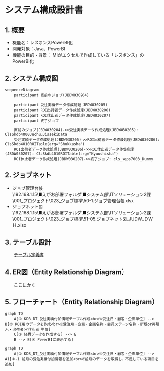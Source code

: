 # システム構成設計書

## 1. 概要
- 機能名：レスポンスPowerBI化
- 開発対象：Java、PowerBI
- 機能の目的・背景：  MIがエクセルで作成している「レスポンス」のPowerBI化
## 2. システム構成図

```mermaid
sequenceDiagram
    participant 直前のジョブ(JBDW030204)

    participant 受注実績データ作成処理(JBDW030205)
    participant ROI出荷者データ作成処理(JBDW030206)
    participant ROI休止者データ作成処理(JBDW030207)
    participant 終了ジョブ
 
    直前のジョブ(JBDW030204)->>受注実績データ作成処理(JBDW030205): ClsSkdb4000JuchuuJissekiData
    受注実績データ作成処理(JBDW030205)->>ROI出荷者データ作成処理(JBDW030206): ClsSkdb4010ROITable(arg="Shukkasha")
    ROI出荷者データ作成処理(JBDW030206)->>ROI休止者データ作成処理(JBDW030207): ClsSkdb4010ROITable(arg="Kyuushisha")
    ROI休止者データ作成処理(JBDW030207)->>終了ジョブ: cls_seps7003_Dummy
```

## 2. ジョブネット
- ジョブ管理台帳<br>\\192.168.1.15\■えがお部署フォルダ\■システム部\ITソリューション2課\001_プロジェクト\023_ジョブ標準\50-1.ジョブ管理台帳.xlsx
- ジョブネット図<br>\\192.168.1.15\■えがお部署フォルダ\■システム部\ITソリューション2課\001_プロジェクト\023_ジョブ標準\51-05.ジョブネット図_JUDW_ＤＷＨ.xlsx

## 3. テーブル設計
　　[テーブル定義書](https://egaogroup.sharepoint.com/:x:/r/sites/shr0012/Shared%20Documents/MI%E3%82%A8%E3%82%AF%E3%82%BB%E3%83%ABPowerBI%E5%8C%96/%E3%83%86%E3%83%BC%E3%83%96%E3%83%AB%E5%AE%9A%E7%BE%A9%E6%9B%B8_%E6%97%A2%E5%AD%98PowerBI%E3%81%AE%E3%83%87%E3%83%BC%E3%82%BF%E4%BD%9C%E6%88%90%E8%87%AA%E5%8B%95%E5%8C%96.xlsx?d=w3211ede16db04e89b176004e8988d1ae&csf=1&web=1&e=1NSOiE)
  
## 4. ER図（Entity Relationship Diagram）
　　ここにかく

  
## 5. フローチャート（Entity Relationship Diagram）
```mermaid
graph TD
    A[① KDB_DT_受注実績付加情報テーブル作成<br>※受注日・顧客・企画単位] --> B[② ROI用のデータを作成<br>※受注月・企画・企画名称・会員ステージ名称・新規or再購入・出荷者or休止者 単位]
    C[③ 経費データを作成する] --> E
    B --> E[④ PowerBIに表示する]
```
```mermaid
graph TD
    A[① KDB_DT_受注実績付加情報テーブル作成<br>※受注日・顧客・企画単位] --> A1[①-1 前月の受注実績付加情報を追加<br>※前月のデータを取得し、不足している項目を追加]
```


